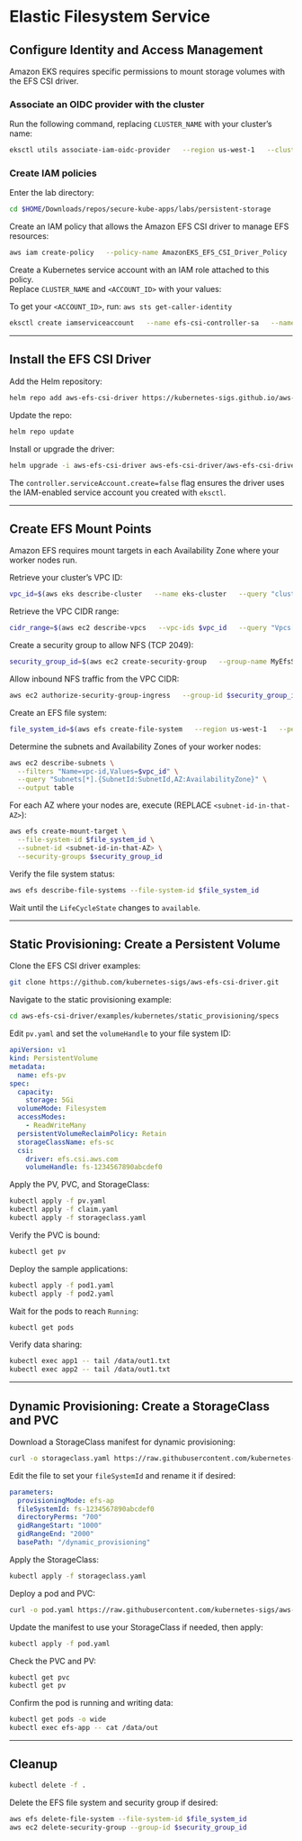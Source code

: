 # Elastic Filesystem Service

## Configure Identity and Access Management

Amazon EKS requires specific permissions to mount storage volumes with the EFS CSI driver.

### Associate an OIDC provider with the cluster

Run the following command, replacing `CLUSTER_NAME` with your cluster’s name:

```sh
eksctl utils associate-iam-oidc-provider   --region us-west-1   --cluster eks-cluster   --approve
```

### Create IAM policies

Enter the lab directory: 
```bash
cd $HOME/Downloads/repos/secure-kube-apps/labs/persistent-storage   
```

Create an IAM policy that allows the Amazon EFS CSI driver to manage EFS resources:


```sh
aws iam create-policy   --policy-name AmazonEKS_EFS_CSI_Driver_Policy   --policy-document file://files/iam-policy-example.json
```

Create a Kubernetes service account with an IAM role attached to this policy.  
Replace `CLUSTER_NAME` and `<ACCOUNT_ID>` with your values:

To get your `<ACCOUNT_ID>`, run: `aws sts get-caller-identity`
```sh
eksctl create iamserviceaccount   --name efs-csi-controller-sa   --namespace kube-system   --cluster CLUSTER_NAME   --attach-policy-arn arn:aws:iam::<ACCOUNT_ID>:policy/AmazonEKS_EFS_CSI_Driver_Policy   --approve   --override-existing-serviceaccounts   --region us-west-1
```

---

## Install the EFS CSI Driver

Add the Helm repository:

```sh
helm repo add aws-efs-csi-driver https://kubernetes-sigs.github.io/aws-efs-csi-driver/
```

Update the repo:

```sh
helm repo update
```

Install or upgrade the driver:

```sh
helm upgrade -i aws-efs-csi-driver aws-efs-csi-driver/aws-efs-csi-driver   --namespace kube-system   --set controller.serviceAccount.create=false   --set controller.serviceAccount.name=efs-csi-controller-sa
```

The `controller.serviceAccount.create=false` flag ensures the driver uses the IAM-enabled service account you created with `eksctl`.

---

## Create EFS Mount Points

Amazon EFS requires mount targets in each Availability Zone where your worker nodes run.

Retrieve your cluster’s VPC ID:

```sh
vpc_id=$(aws eks describe-cluster   --name eks-cluster   --query "cluster.resourcesVpcConfig.vpcId"   --output text)
```

Retrieve the VPC CIDR range:

```sh
cidr_range=$(aws ec2 describe-vpcs   --vpc-ids $vpc_id   --query "Vpcs[].CidrBlock"   --output text)
```

Create a security group to allow NFS (TCP 2049):

```sh
security_group_id=$(aws ec2 create-security-group   --group-name MyEfsSecurityGroup   --description "My EFS security group"   --vpc-id $vpc_id  --query 'GroupId'  --output text)
```

Allow inbound NFS traffic from the VPC CIDR:

```sh
aws ec2 authorize-security-group-ingress   --group-id $security_group_id   --protocol tcp   --port 2049   --cidr $cidr_range
```

Create an EFS file system:

```sh
file_system_id=$(aws efs create-file-system   --region us-west-1   --performance-mode generalPurpose   --query 'FileSystemId'   --output text)
```

Determine the subnets and Availability Zones of your worker nodes:

```bash
aws ec2 describe-subnets \
  --filters "Name=vpc-id,Values=$vpc_id" \
  --query "Subnets[*].{SubnetId:SubnetId,AZ:AvailabilityZone}" \
  --output table
```

For each AZ where your nodes are, execute (REPLACE `<subnet-id-in-that-AZ>`): 
```bash
aws efs create-mount-target \
  --file-system-id $file_system_id \
  --subnet-id <subnet-id-in-that-AZ> \
  --security-groups $security_group_id
```

Verify the file system status:

```sh
aws efs describe-file-systems --file-system-id $file_system_id
```

Wait until the `LifeCycleState` changes to `available`.

---

## Static Provisioning: Create a Persistent Volume

Clone the EFS CSI driver examples:

```sh
git clone https://github.com/kubernetes-sigs/aws-efs-csi-driver.git
```

Navigate to the static provisioning example:

```sh
cd aws-efs-csi-driver/examples/kubernetes/static_provisioning/specs
```

Edit `pv.yaml` and set the `volumeHandle` to your file system ID:

```yaml
apiVersion: v1
kind: PersistentVolume
metadata:
  name: efs-pv
spec:
  capacity:
    storage: 5Gi
  volumeMode: Filesystem
  accessModes:
    - ReadWriteMany
  persistentVolumeReclaimPolicy: Retain
  storageClassName: efs-sc
  csi:
    driver: efs.csi.aws.com
    volumeHandle: fs-1234567890abcdef0
```

Apply the PV, PVC, and StorageClass:

```sh
kubectl apply -f pv.yaml
kubectl apply -f claim.yaml
kubectl apply -f storageclass.yaml
```

Verify the PVC is bound:

```sh
kubectl get pv
```

Deploy the sample applications:

```sh
kubectl apply -f pod1.yaml
kubectl apply -f pod2.yaml
```

Wait for the pods to reach `Running`:

```sh
kubectl get pods
```

Verify data sharing:

```sh
kubectl exec app1 -- tail /data/out1.txt
kubectl exec app2 -- tail /data/out1.txt
```

---

## Dynamic Provisioning: Create a StorageClass and PVC

Download a StorageClass manifest for dynamic provisioning:

```sh
curl -o storageclass.yaml https://raw.githubusercontent.com/kubernetes-sigs/aws-efs-csi-driver/master/examples/kubernetes/dynamic_provisioning/specs/storageclass.yaml
```

Edit the file to set your `fileSystemId` and rename it if desired:

```yaml
parameters:
  provisioningMode: efs-ap
  fileSystemId: fs-1234567890abcdef0
  directoryPerms: "700"
  gidRangeStart: "1000"
  gidRangeEnd: "2000"
  basePath: "/dynamic_provisioning"
```

Apply the StorageClass:

```sh
kubectl apply -f storageclass.yaml
```

Deploy a pod and PVC:

```sh
curl -o pod.yaml https://raw.githubusercontent.com/kubernetes-sigs/aws-efs-csi-driver/master/examples/kubernetes/dynamic_provisioning/specs/pod.yaml
```

Update the manifest to use your StorageClass if needed, then apply:

```sh
kubectl apply -f pod.yaml
```

Check the PVC and PV:

```sh
kubectl get pvc
kubectl get pv
```

Confirm the pod is running and writing data:

```sh
kubectl get pods -o wide
kubectl exec efs-app -- cat /data/out
```

---

## Cleanup

```sh
kubectl delete -f .
```

Delete the EFS file system and security group if desired:

```sh
aws efs delete-file-system --file-system-id $file_system_id
aws ec2 delete-security-group --group-id $security_group_id
```
